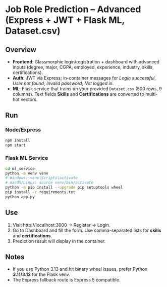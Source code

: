 # Job Role Prediction – Advanced (Express + JWT + Flask ML, Dataset.csv)

## Overview
- **Frontend**: Glassmorphic login/registration + dashboard with advanced inputs (degree, major, CGPA, employed, experience, industry, skills, certifications).
- **Auth**: JWT via Express; in-container messages for *Login successful*, *User not found*, *Invalid password*, *Not logged in*.
- **ML**: Flask service that trains on your provided `Dataset.csv` (500 rows, 9 columns). Text fields **Skills** and **Certifications** are converted to multi-hot vectors.

## Run
### Node/Express
```bash
npm install
npm start
```

### Flask ML Service
```bash
cd ml_service
python -m venv venv
# Windows: venv\Scripts\activate
# macOS/Linux: source venv/bin/activate
python -m pip install --upgrade pip setuptools wheel
pip install -r requirements.txt
python app.py
```

## Use
1. Visit http://localhost:3000 → Register → Login.
2. Go to Dashboard and fill the form. Use comma-separated lists for **skills** and **certifications**.
3. Prediction result will display in the container.

## Notes
- If you use Python 3.13 and hit binary wheel issues, prefer Python **3.11/3.12** for the Flask venv.
- The Express fallback route is Express 5 compatible.